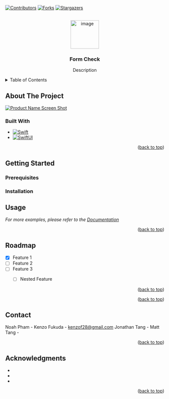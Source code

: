 <!-- Improved compatibility of back to top link: See: https://github.com/othneildrew/Best-README-Template/pull/73 -->
<a id="readme-top"></a>
<!--
*** Thanks for checking out the Best-README-Template. If you have a suggestion
*** that would make this better, please fork the repo and create a pull request
*** or simply open an issue with the tag "enhancement".
*** Don't forget to give the project a star!
*** Thanks again! Now go create something AMAZING! :D
-->



<!-- PROJECT SHIELDS -->
<!--
*** I'm using markdown "reference style" links for readability.
*** Reference links are enclosed in brackets [ ] instead of parentheses ( ).
*** See the bottom of this document for the declaration of the reference variables
*** for contributors-url, forks-url, etc. This is an optional, concise syntax you may use.
*** https://www.markdownguide.org/basic-syntax/#reference-style-links
-->
[![Contributors][contributors-shield]][contributors-url]
[![Forks][forks-shield]][forks-url]
[![Stargazers][stars-shield]][stars-url]



<!-- PROJECT LOGO -->
<br />
<div align="center">
  <a href="https://github.com/noah-n-pham/form-check">
    <!-- Logo Image AI generated -->
    <img width="90" height="90" alt="image" src="https://github.com/user-attachments/assets/000b8542-e70c-453f-ac2a-0c4369543cea" /> 

  </a>

<h3 align="center">Form Check</h3>

  <p align="center">
    Description
    <br />
  </p>
</div>



<!-- TABLE OF CONTENTS -->
<details>
  <summary>Table of Contents</summary>
  <ol>
    <li>
      <a href="#about-the-project">About The Project</a>
      <ul>
        <li><a href="#built-with">Built With</a></li>
      </ul>
    </li>
    <li>
      <a href="#getting-started">Getting Started</a>
      <ul>
        <li><a href="#prerequisites">Prerequisites</a></li>
        <li><a href="#installation">Installation</a></li>
      </ul>
    </li>
    <li><a href="#usage">Usage</a></li>
    <li><a href="#roadmap">Roadmap</a></li>
    <li><a href="#contributing">Contributing</a></li>
    <li><a href="#license">License</a></li>
    <li><a href="#contact">Contact</a></li>
    <li><a href="#acknowledgments">Acknowledgments</a></li>
  </ol>
</details>



<!-- ABOUT THE PROJECT -->
## About The Project

[![Product Name Screen Shot][product-screenshot]](https://example.com)



### Built With

* [![Swift][Swift]][Swift]
* [![SwiftUI][SwiftUI]][SwiftUI]

<p align="right">(<a href="#readme-top">back to top</a>)</p>



<!-- GETTING STARTED -->
## Getting Started


### Prerequisites


### Installation


<!-- USAGE EXAMPLES -->
## Usage


_For more examples, please refer to the [Documentation](https://example.com)_

<p align="right">(<a href="#readme-top">back to top</a>)</p>



<!-- ROADMAP -->
## Roadmap

- [x] Feature 1
- [ ] Feature 2
- [ ] Feature 3
    - [ ] Nested Feature


<p align="right">(<a href="#readme-top">back to top</a>)</p>


<p align="right">(<a href="#readme-top">back to top</a>)</p>



<!-- CONTACT -->
## Contact

Noah Pham  - 
Kenzo Fukuda - kenzof28@gmail.com
Jonathan Tang - 
Matt Tang - 

<p align="right">(<a href="#readme-top">back to top</a>)</p>



<!-- ACKNOWLEDGMENTS -->
## Acknowledgments

* []()
* []()
* []()

<p align="right">(<a href="#readme-top">back to top</a>)</p>



<!-- MARKDOWN LINKS & IMAGES -->
<!-- https://www.markdownguide.org/basic-syntax/#reference-style-links -->
[contributors-shield]: https://img.shields.io/github/contributors/noah-n-pham/form-check.svg?style=for-the-badge
[contributors-url]: https://github.com/noah-n-pham/form-check/graphs/contributors
[forks-shield]: https://img.shields.io/github/forks/noah-n-pham/form-check.svg?style=for-the-badge
[forks-url]: https://github.com/noah-n-pham/form-check/network/members
[stars-shield]: https://img.shields.io/github/stars/noah-n-pham/form-check.svg?style=for-the-badge
[stars-url]: https://github.com/noah-n-pham/form-check/stargazers
[product-screenshot]: images/screenshot.png
<!-- Shields.io badges. You can a comprehensive list with many more badges at: https://github.com/inttter/md-badges -->
[Swift]: https://img.shields.io/badge/Swift-F05138?style=for-the-badge&logo=swift&logoColor=white
[SwiftUI]: https://img.shields.io/badge/SwiftUI-524520?style=for-the-badge&logo=swift

